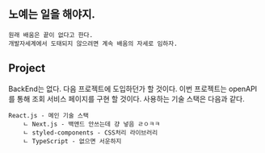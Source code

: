 ## 노예는 일을 해야지.

```
원래 배움은 끝이 없다고 한다.
개발자세계에서 도태되지 않으려면 계속 배움의 자세로 임하자.
```

## Project

BackEnd는 없다. 다음 프로젝트에 도입하던가 할 것이다.
이번 프로젝트는 openAPI를 통해 조회 서비스 페이지를 구현 할 것이다.
사용하는 기술 스택은 다음과 같다.

```
React.js - 메인 기술 스택
    ㄴ Next.js - 백앤드 안쓰는데 걍 넣음 ㄹㅇㅋㅋ
    ㄴ styled-components - CSS처리 라이브러리
    ㄴ TypeScript - 없으면 서운하지
```
